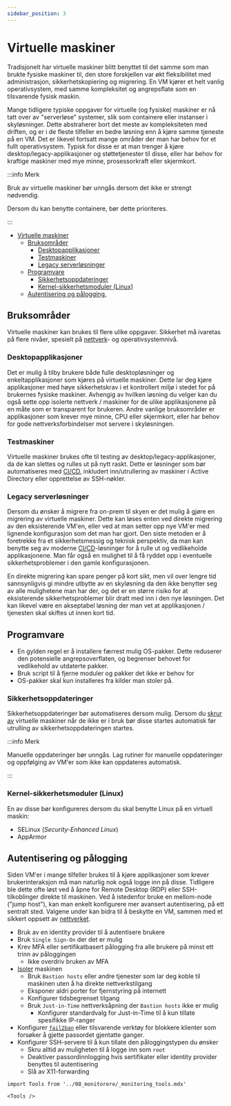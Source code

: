 ```yaml
---
sidebar_position: 3
---
```


# Virtuelle maskiner

Tradisjonelt har virtuelle maskiner blitt benyttet til det samme som man brukte fysiske maskiner til, den store forskjellen var økt fleksibilitet med administrasjon, sikkerhetskopiering og migrering. En VM kjører et helt vanlig operativsystem, med samme kompleksitet og angrepsflate som en tilsvarende fysisk maskin.

Mange tidligere typiske oppgaver for virtuelle (og fysiske) maskiner er nå tatt over av "serverløse" systemer, slik som containere eller instanser i skyløsninger. Dette abstraherer bort det meste av kompleksiteten med driften, og er i de fleste tilfeller en bedre løsning enn å kjøre samme tjeneste på en VM. Det er likevel fortsatt mange områder der man har behov for et fullt operativsystem. Typisk for disse er at man trenger å kjøre desktop/legacy-applikasjoner og støttetjenester til disse, eller har behov for kraftige maskiner med mye minne, prosessorkraft eller skjermkort.

:::info Merk

Bruk av virtuelle maskiner bør unngås dersom det ikke er strengt nødvendig.

Dersom du kan benytte containere, bør dette prioriteres.

:::

- [Virtuelle maskiner](#virtuelle-maskiner)
  - [Bruksområder](#bruksområder)
    - [Desktopapplikasjoner](#desktopapplikasjoner)
    - [Testmaskiner](#testmaskiner)
    - [Legacy serverløsninger](#legacy-serverløsninger)
  - [Programvare](#programvare)
    - [Sikkerhetsoppdateringer](#sikkerhetsoppdateringer)
    - [Kernel-sikkerhetsmoduler (Linux)](#kernel-sikkerhetsmoduler-linux)
  - [Autentisering og pålogging](#autentisering-og-pålogging),

## Bruksområder

Virtuelle maskiner kan brukes til flere ulike oppgaver. Sikkerhet må ivaretas på flere nivåer, spesielt på [nettverk](../07_drifte/02_network.md)- og operativsystemnivå.

### Desktopapplikasjoner

Det er mulig å tilby brukere både fulle desktopløsninger og enkeltapplikasjoner som kjøres på virtuelle maskiner. Dette lar deg kjøre applikasjoner med høye sikkerhetskrav i et kontrollert miljø i stedet for på brukernes fysiske maskiner. Avhengig av hvilken løsning du velger kan du også sette opp isolerte nettverk / maskiner for de ulike applikasjonene på en måte som er transparent for brukeren. Andre vanlige bruksområder er applikasjoner som krever mye minne, CPU eller skjermkort, eller har behov for gode nettverksforbindelser mot servere i skyløsningen.

### Testmaskiner

Virtuelle maskiner brukes ofte til testing av desktop/legacy-applikasjoner, da de kan slettes og rulles ut på nytt raskt. Dette er løsninger som bør automatiseres med [CI/CD](../03_bygge/bruk-av-ci-cd.md), inkludert inn/utrullering av maskiner i Active Directory eller opprettelse av SSH-nøkler.

### Legacy serverløsninger

Dersom du ønsker å migrere fra on-prem til skyen er det mulig å gjøre en migrering av virtuelle maskiner. Dette kan løses enten ved direkte migrering av den eksisterende VM'en, eller ved at man setter opp nye VM'er med lignende konfigurasjon som det man har gjort. Den siste metoden er å foretrekke fra et sikkerhetsmessig og teknisk perspektiv, da man kan benytte seg av moderne [CI/CD](../03_bygge/bruk-av-ci-cd.md)-løsninger for å rulle ut og vedlikeholde applikasjonene. Man får også en mulighet til å få ryddet opp i eventuelle sikkerhetsproblemer i den gamle konfigurasjonen.

En direkte migrering kan spare penger på kort sikt, men vil over lengre tid sannsynligvis gi mindre utbytte av en skyløsning da den ikke benytter seg av alle mulighetene man har der, og det er en større risiko for at eksisterende sikkerhetsproblemer blir dratt med inn i den nye løsningen. Det kan likevel være en akseptabel løsning der man vet at applikasjonen / tjenesten skal skiftes ut innen kort tid.

## Programvare

- En gylden regel er å installere færrest mulig OS-pakker. Dette reduserer den potensielle angrepsoverflaten, og begrenser behovet for vedlikehold av utdaterte pakker.
- Bruk script til å fjerne moduler og pakker det ikke er behov for
- OS-pakker skal kun installeres fra kilder man stoler på.

### Sikkerhetsoppdateringer

Sikkerhetsoppdateringer bør automatiseres dersom mulig. Dersom du [skrur av](#automatisk-avstengning) virtuelle maskiner når de ikke er i bruk bør disse startes automatisk før utrulling av sikkerhetsoppdateringen startes.

:::info Merk

Manuelle oppdateringer bør unngås. Lag rutiner for manuelle oppdateringer og oppfølging av VM'er som ikke kan oppdateres automatisk.

:::

### Kernel-sikkerhetsmoduler (Linux)

En av disse bør konfigureres dersom du skal benytte Linux på en virtuell maskin:

- SELinux (*Security-Enhanced Linux*)
- AppArmor

## Autentisering og pålogging

Siden VM'er i mange tilfeller brukes til å kjøre applikasjoner som krever brukerinteraksjon må man naturlig nok også logge inn på disse. Tidligere ble dette ofte løst ved å åpne for Remote Desktop (RDP) eller SSH-tilkoblinger direkte til maskinen. Ved å istedenfor bruke en mellom-node ("jump host"), kan man enkelt konfigurere mer avansert autentisering, på ett sentralt sted. Valgene under kan bidra til å beskytte en VM, sammen med et sikkert oppsett av [nettverket](../07_drifte/02_network.md).

- Bruk av en identity provider til å autentisere brukere
- Bruk `Single Sign-On` der det er mulig
- Krev MFA eller sertifikatbasert pålogging fra alle brukere på minst ett trinn av påloggingen
  - Ikke overdriv bruken av MFA
- [Isoler](../07_drifte/02_network.md#isolasjon-av-tjenester) maskinen
  - Bruk `Bastion hosts` eller andre tjenester som lar deg koble til maskinen uten å ha direkte nettverkstilgang
  - Eksponer aldri porter for fjernstyring på internett
  - Konfigurer tidsbegrenset tilgang
  - Bruk `Just-in-Time` nettverksåpning der `Bastion hosts` ikke er mulig
    - Konfigurer standardvalg for Just-in-Time til å kun tillate spesifikke IP-ranger
- Konfigurer [`fail2ban`](https://www.fail2ban.org/wiki/index.php/Main_Page) eller tilsvarende verktøy for blokkere klienter som forsøker å gjette passordet gjentatte ganger.
- Konfigurer SSH-servere til å kun tillate den påloggingstypen du ønsker
  - Skru alltid av muligheten til å logge inn som `root`
  - Deaktiver passordinnlogging hvis sertifikater eller identity provider benyttes til autentisering
  - Slå av X11-forwarding

```mdx-code-block
import Tools from '../08_monitorere/_monitoring_tools.mdx'

<Tools />
```

